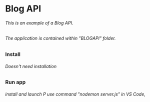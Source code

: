 # Blog API

###### This is an example of a Blog API.

###### The application is contained within "BLOGAPI" folder.

### Install

###### Doesn't need installation

### Run app

###### install and launch P use command "nodemon server.js" in VS Code,
